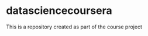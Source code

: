 datasciencecoursera
===================

This is a repository created as part of the course project
